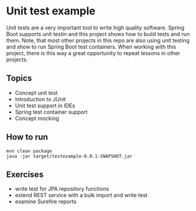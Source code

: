 # Unit test example
Unit tests are a very important tool to write high quality software. Spring Boot supports unit testin and this project shows how to build tests and run them. Note, that most other projects in this repo are also using unit testing and show to run Spring Boot test containers. When working with this project, there is this way a great opportunity to repeat lessons in other projects.

## Topics
* Concept unit test
* Introduction to JUnit
* Unit test support in IDEs
* Spring test container support
* Concept mocking

## How to run

    mvn clean package
    java -jar target/testexample-0.0.1-SNAPSHOT.jar 

## Exercises
* write test for JPA repository functions
* extend REST service with a bulk import and write test
* examine Surefire reports